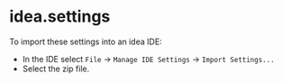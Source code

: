 # idea.settings

To import these settings into an idea IDE:
* In the IDE select `File` -> `Manage IDE Settings` -> `Import Settings...`
* Select the zip file.